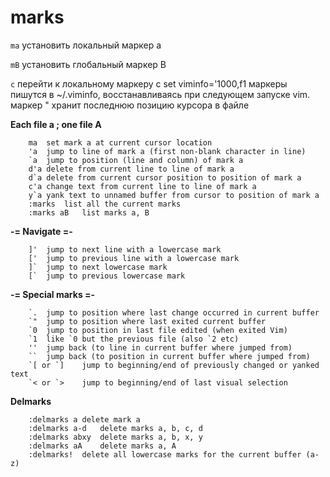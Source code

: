 marks
=====

`ma`                        установить локальный маркер a

`mB`                        установить глобальный маркер B

`c`                        перейти к локальному маркеру c
set viminfo='1000,f1      маркеры пишутся в ~/.viminfo, восстанавливаясь
                            при следующем запуске vim. маркер " хранит
                            последнюю позицию курсора в файле

**Each file a ; one file A**

		ma	set mark a at current cursor location
		'a	jump to line of mark a (first non-blank character in line)
		`a	jump to position (line and column) of mark a
		d'a	delete from current line to line of mark a
		d`a	delete from current cursor position to position of mark a
		c'a	change text from current line to line of mark a
		y`a	yank text to unnamed buffer from cursor to position of mark a
		:marks	list all the current marks
		:marks aB	list marks a, B
		
**-= Navigate =-**
	
		]'	jump to next line with a lowercase mark
		['	jump to previous line with a lowercase mark
		]`	jump to next lowercase mark
		[`	jump to previous lowercase mark
		
**-= Special marks =-**
	
		`.	jump to position where last change occurred in current buffer
		`"	jump to position where last exited current buffer
		`0	jump to position in last file edited (when exited Vim)
		`1	like `0 but the previous file (also `2 etc)
		''	jump back (to line in current buffer where jumped from)
		``	jump back (to position in current buffer where jumped from)
		`[ or `]	jump to beginning/end of previously changed or yanked text
		`< or `>	jump to beginning/end of last visual selection
	
**Delmarks**
	
		:delmarks a	delete mark a
		:delmarks a-d	delete marks a, b, c, d
		:delmarks abxy	delete marks a, b, x, y
		:delmarks aA	delete marks a, A
		:delmarks!	delete all lowercase marks for the current buffer (a-z)